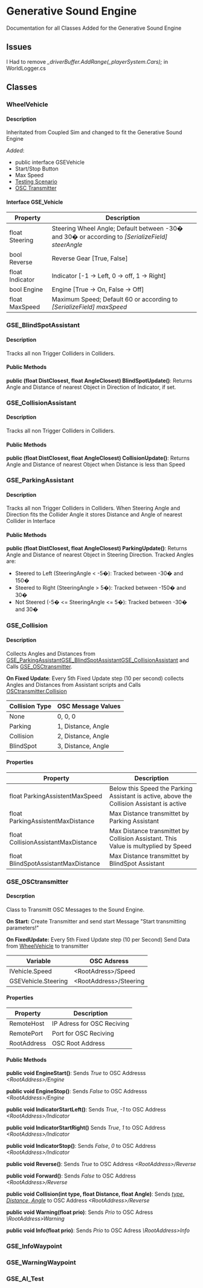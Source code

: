 # Generative Sound Engine

Documentation for all Classes Added for the Generative Sound Engine

## Issues
I Had to remove *_driverBuffer.AddRange(_playerSystem.Cars);* in WorldLogger.cs

## Classes

### <a id="WheelVehicle">WheelVehicle</a>

#### Description

Inheritated from Coupled Sim and changed to fit the Generative Sound Engine

*Added*:
- public interface GSEVehicle
- Start/Stop Button
- Max Speed
- [Testing Scenario](#GSE_AI_Test)
- [OSC Transmitter](#GSE_OSCtransmitter)

#### Interface GSE_Vehicle

Property | Description
-|-
float Steering | Steering Wheel Angle; Default between -30� and 30� or according to *[SerializeField] steerAngle*
bool Reverse | Reverse Gear [True, False]
float Indicator | Indicator [-1 &rarr; Left, 0 &rarr; off, 1 &rarr; Right]
bool Engine | Engine [True &rarr; On, False &rarr; Off]
float MaxSpeed | Maximum Speed; Default 60 or according to *[SerializeField] maxSpeed*

### <a id="GSE_BlindSpotAssistant">GSE_BlindSpotAssistant</a>

#### Description
Tracks all non Trigger Colliders in Colliders.

#### Public Methods

**public (float DistClosest, float AngleClosest) BlindSpotUpdate()**:
Returns Angle and Distance of nearest Object in Direction of Indicator, if set.


### <a id="GSE_BlindSpotAssistant">GSE_CollisionAssistant</a>

#### Description
Tracks all non Trigger Colliders in Colliders.

#### Public Methods

**public (float DistClosest, float AngleClosest) CollisionUpdate()**:
Returns Angle and Distance of nearest Object when Distance is less than Speed

### <a id="GSE_BlindSpotAssistant">GSE_ParkingAssistant</a>

#### Description
Tracks all non Trigger Colliders in Colliders.
When Steering Angle and Direction fits the Collider Angle it stores Distance and Angle of nearest Collider in Interface

#### Public Methods

**public (float DistClosest, float AngleClosest) ParkingUpdate()**: Returns Angle and Distance of nearest Object in Steering Direction. Tracked Angles are:
- Steered to Left (SteeringAngle < -5�): Tracked between -30� and 150�
- Steered to Right (SteeringAngle > 5�): Tracked between -150� and 30�
- Not Steered (-5� <= SteeringAngle <= 5�): Tracked between -30� and 30�

### <a id="GSE_Collision">GSE_Collision</a>

#### Description
Collects Angles and Distances from [GSE_ParkingAssistant](#GSE_BlindSpotAssistant)[GSE_BlindSpotAssistant](#GSE_CollisionAssistant)[GSE_CollisionAssistant](#GSE_ParkingAssistant) and Calls [GSE_OSCtransmitter](#GSE_OSCRtransmitter).

**On Fixed Update**: Every 5th Fixed Update step (10 per second) collects Angles and Distances from Assistant scripts and Calls [OSCtransmitter.Collision](#GSE_OSCRtransmitter)

Collision Type | OSC Message Values
-|-
None | 0, 0, 0
Parking | 1, Distance, Angle
Collision | 2, Distance, Angle
BlindSpot | 3, Distance, Angle

#### Properties

Property | Description
-|-
float ParkingAssistentMaxSpeed | Below this Speed the Parking Assistant is active, above the Collision Assistant is active
float ParkingAssistentMaxDistance | Max Distance transmittet by Parking Assistant
float CollisionAssistantMaxDistance | Max Distance transmittet by Collision Assistant. This Value is multyplied by Speed
float BlindSpotAssistantMaxDistance | Max Distance transmittet by BlindSpot Assistant

### <a id="GSE_OSCtransmitter">GSE_OSCtransmitter</a>

#### Descrption

Class to Transmitt OSC Messages to the Sound Engine.

**On Start:** Create Transmitter and send start Message "Start transmitting parameters!"

**On FixedUpdate:** Every 5th Fixed Update step (10 per Second) Send Data from [WheelVehicle](#WheelVehicle) to transmitter

Variable | OSC Adsress
-|-
IVehicle.Speed | \<RootAdress\>/Speed
GSEVehicle.Steering | \<RootAddress\>/Steering


#### Properties

Property    | Description
------------|--
RemoteHost  | IP Adress for OSC Reciving
RemotePort  | Port for OSC Reciving
RootAddress | OSC Root Address

#### Public Methods

**public void EngineStart()**: Sends *True* to OSC Addresss *\<RootAddress\>/Engine*

**public void EngineStop()**: Sends *False* to OSC Addresss *\<RootAddress\>/Engine*

**public void IndicatorStartLeft()**: Sends *True*, *-1* to OSC Address *\<RootAddress\>/Indicator*

**public void IndicatorStartRight()** Sends *True*, *1* to OSC Address *\<RootAddress\>/Indicator*

**public void IndicatorStop()**: Sends *False*, *0* to OSC Address *\<RootAddress\>/Indicator*

**public void Reverse()**: Sends *True* to OSC Address *\<RootAddress\>/Reverse*

**public void Forward()**: Sends *False* to OSC Address *\<RootAddress\>/Reverse*

**public void Collision(int type, float Distance, float Angle)**: Sends [*type*, *Distance*, *Angle*](#GSE_Collision) to OSC Address *\<RootAddress\>/Reverse*

**public void Warning(float prio)**: Sends *Prio* to OSC Adress *\RootAddress\>Warning*

**public void Info(float prio)**: Sends *Prio* to OSC Adress *\RootAddress\>Info*

### <a id="GSE_InfoWaypoint">GSE_InfoWaypoint</a>

### <a id="GSE_WarningWaypoint">GSE_WarningWaypoint</a>

### <a id="GSE_AI_Test">GSE_AI_Test</a>
